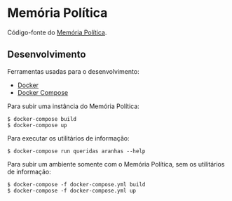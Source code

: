 # Memória Política

Código-fonte do [Memória Política](https://memoriapolitica.org/).

## Desenvolvimento

Ferramentas usadas para o desenvolvimento:

* [Docker](https://docker.com/)
* [Docker Compose](https://docs.docker.com/compose)

Para subir uma instância do Memória Política:

    $ docker-compose build
    $ docker-compose up

Para executar os utilitários de informação:

    $ docker-compose run queridas aranhas --help

Para subir um ambiente somente com o Memória Política, sem os utilitários de informação:

    $ docker-compose -f docker-compose.yml build
    $ docker-compose -f docker-compose.yml up
